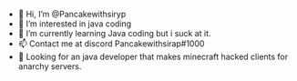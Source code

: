 - 👋 Hi, I’m @Pancakewithsiryp
- 👀 I’m interested in java coding
- 🌱 I’m currently learning Java coding but i suck at it.
- 📫 Contact me at discord Pancakewithsirap#1000
- 👀 Looking for an java developer that makes minecraft hacked clients for anarchy servers.

